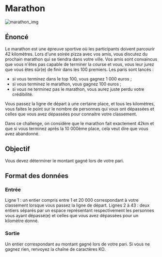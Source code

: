 # Marathon

![marathon_img](https://cdn.pixabay.com/photo/2016/01/19/15/19/street-marathon-1149220_1280.jpg)

## Énoncé

Le marathon est une épreuve sportive où les participants doivent parcourir 42 kilomètres. Lors d'une soirée pizza avec vos amis, vous discutez du prochain marathon qui se tiendra dans votre ville. Vos amis sont convaincus que vous n'êtes pas capable de terminer la course et vous, vous leur jurez que vous êtes sûr(e) de finir dans les 100 premiers.
Les paris sont lancés :

* si vous terminez dans le top 100, vous gagnez 1 000 euros ;
* si vous terminez le marathon, vous gagnez 100 euros ;
* si vous ne terminez pas le marathon, vous aurez juste perdu votre crédibilité.

Vous passez la ligne de départ à une certaine place, et tous les kilomètres, vous faites le point sur le nombre de personnes qui vous ont dépassées et celles que vous avez dépassées pour connaitre votre classement.

Dans ce challenge, on considère que le marathon fait exactement 42km et que si vous terminez après la 10 000ème place, cela veut dire que vous avez abandonné.

## Objectif

Vous devez déterminer le montant gagné lors de votre pari.

## Format des données

### Entrée

Ligne 1 : un entier compris entre 1 et 20 000 correspondant à votre classement lorsque vous passez la ligne de départ.
Lignes 2 à 43 : deux entiers séparés par un espace représentant respectivement les personnes vous ayant dépassé(e) et celles que vous avez dépassées pour un kilomètre donné.

### Sortie

Un entier correspondant au montant gagné lors de votre pari. Si vous ne gagnez rien, renvoyez la chaîne de caractères KO.
